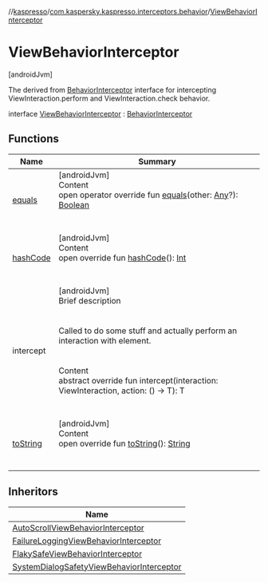 //[kaspresso](../../index.md)/[com.kaspersky.kaspresso.interceptors.behavior](../index.md)/[ViewBehaviorInterceptor](index.md)



# ViewBehaviorInterceptor  
 [androidJvm] 

The derived from [BehaviorInterceptor](../-behavior-interceptor/index.md) interface for intercepting ViewInteraction.perform and ViewInteraction.check behavior.

interface [ViewBehaviorInterceptor](index.md) : [BehaviorInterceptor](../-behavior-interceptor/index.md)<ViewInteraction>    


## Functions  
  
|  Name|  Summary| 
|---|---|
| [equals](https://kotlinlang.org/api/latest/jvm/stdlib/kotlin/-any/equals.html)| [androidJvm]  <br>Content  <br>open operator override fun [equals](https://kotlinlang.org/api/latest/jvm/stdlib/kotlin/-any/equals.html)(other: [Any](https://kotlinlang.org/api/latest/jvm/stdlib/kotlin/-any/index.html)?): [Boolean](https://kotlinlang.org/api/latest/jvm/stdlib/kotlin/-boolean/index.html)  <br><br><br>
| [hashCode](https://kotlinlang.org/api/latest/jvm/stdlib/kotlin/-any/hash-code.html)| [androidJvm]  <br>Content  <br>open override fun [hashCode](https://kotlinlang.org/api/latest/jvm/stdlib/kotlin/-any/hash-code.html)(): [Int](https://kotlinlang.org/api/latest/jvm/stdlib/kotlin/-int/index.html)  <br><br><br>
| intercept| [androidJvm]  <br>Brief description  <br><br><br>Called to do some stuff and actually perform an interaction with element.<br><br>  <br>Content  <br>abstract override fun <T> intercept(interaction: ViewInteraction, action: () -> T): T  <br><br><br>
| [toString](https://kotlinlang.org/api/latest/jvm/stdlib/kotlin/-any/to-string.html)| [androidJvm]  <br>Content  <br>open override fun [toString](https://kotlinlang.org/api/latest/jvm/stdlib/kotlin/-any/to-string.html)(): [String](https://kotlinlang.org/api/latest/jvm/stdlib/kotlin/-string/index.html)  <br><br><br>


## Inheritors  
  
|  Name| 
|---|
| [AutoScrollViewBehaviorInterceptor](../../com.kaspersky.kaspresso.interceptors.behavior.impl.autoscroll/-auto-scroll-view-behavior-interceptor/index.md)
| [FailureLoggingViewBehaviorInterceptor](../../com.kaspersky.kaspresso.interceptors.behavior.impl.failure/-failure-logging-view-behavior-interceptor/index.md)
| [FlakySafeViewBehaviorInterceptor](../../com.kaspersky.kaspresso.interceptors.behavior.impl.flakysafety/-flaky-safe-view-behavior-interceptor/index.md)
| [SystemDialogSafetyViewBehaviorInterceptor](../../com.kaspersky.kaspresso.interceptors.behavior.impl.systemsafety/-system-dialog-safety-view-behavior-interceptor/index.md)

